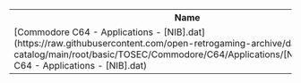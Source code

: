 <table>
<tr><th>Name</th><th>Size</th></tr>
<tr><td>[Commodore C64 - Applications - [NIB].dat](https://raw.githubusercontent.com/open-retrogaming-archive/dat-catalog/main/root/basic/TOSEC/Commodore/C64/Applications/[NIB]/Commodore C64 - Applications - [NIB].dat)</td><td>134640</td></tr>
</table>
